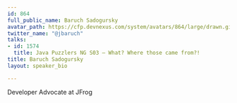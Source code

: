 ```yaml
---
id: 864
full_public_name: Baruch Sadogursky
avatar_path: https://cfp.devnexus.com/system/avatars/864/large/drawn.gif?1506898847
twitter_name: "@jbaruch"
talks:
- id: 1574
  title: Java Puzzlers NG S03 — What? Where those came from?!
title: Baruch Sadogursky
layout: speaker_bio

---
```

Developer Advocate at JFrog
